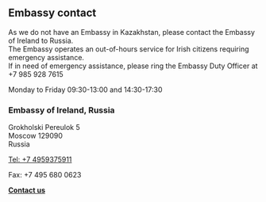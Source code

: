 ## Embassy contact

As we do not have an Embassy in Kazakhstan, please contact the Embassy of Ireland to Russia.  
 The Embassy operates an out-of-hours service for Irish citizens requiring emergency assistance.  
 If in need of emergency assistance, please ring the Embassy Duty Officer at +7 985 928 7615

Monday to Friday 09:30-13:00 and 14:30-17:30

### Embassy of Ireland, Russia

Grokholski Pereulok 5   
Moscow 129090   
Russia

[Tel: +7 4959375911](tel:+74959375911)

Fax: +7 495 680 0623

[**Contact us**](/en/moscow/contact-us/)